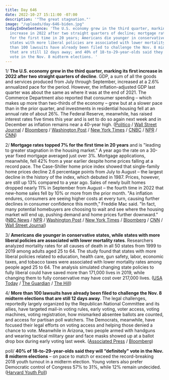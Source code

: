```yaml
---
title: Day 646
date: 2022-10-27 15:11:00 -07:00
description: '"The great stagnation."'
image: "/uploads/day-646-biden.jpg"
todayInOneSentence: 'The U.S. economy grew in the third quarter, marking its first
  increase in 2022 after two straight quarters of decline; mortgage rates topped 7%
  for the first time in 20 years; Americans die younger in conservative states, while
  states with more liberal policies are associated with lower mortality rates; more
  than 100 lawsuits have already been filed to challenge the Nov. 8 midterm elections
  that are still 12 days away; and 40% of 18-to-29-year-olds said they will “definitely"
  vote in the Nov. 8 midterm elections. '
---
```


1/ **The U.S. economy grew in the third quarter, marking its first increase in 2022 after two straight quarters of decline**. GDP, a sum of all the goods and services produced from July through September, increased at a 2.6% annualized pace for the period. However, the inflation-adjusted GDP last quarter was about the same as where it was at the end of 2021. The Commerce Department also reported that consumer spending – which makes up more than two-thirds of the economy – grew but at a slower pace than in the prior quarter, and investments in residential housing fell at an annual rate of about 26%. The Federal Reserve, meanwhile, has raised interest rates five times this year and is set to do so again next week and in December as inflation remains near a 40-year high. ([Politico](https://www.politico.com/news/2022/10/27/us-economy-growth-expanding-housing-investment-00063742) / [Wall Street Journal](https://www.wsj.com/articles/us-gdp-economic-growth-third-quarter-2022-11666830253) / [Bloomberg](https://www.bloomberg.com/news/articles/2022-10-27/us-economy-shows-worst-yet-to-come-with-cooling-just-starting?srnd=premium&sref=MIBMEEoj) / [Washington Post](https://www.washingtonpost.com/business/2022/10/27/gdp-2022-q3-economy/) / [New York Times](https://www.nytimes.com/2022/10/27/business/economy/us-economy-gdp.html) / [CNBC](https://www.cnbc.com/2022/10/27/us-gdp-accelerated-at-2point6percent-pace-in-q3-better-than-expected-as-growth-turns-positive.html) / [NPR](https://www.npr.org/2022/10/27/1131605558/gdp-economy-growth-inflation-employment-spending-housing-interest-rates) / [CNN](https://www.cnn.com/2022/10/27/economy/us-gdp-third-quarter-initial/index.html))


2/ **Mortgage rates topped 7% for the first time in 20 years** and is "leading to greater stagnation in the housing market." A year ago the rate on a 30-year fixed mortgage averaged just over 3%. Mortgage applications, meanwhile, fell 42% from a year earlier despite home prices falling at a record pace. The Case-Shiller home price index showed that single-family home prices decline 2.6 percentage points from July to August – the largest decline in the history of the index, which debuted in 1987. Prices, however, are still up 13% compared to a year ago. Sales of newly built homes dropped nearly 11% in September from August – the fourth time in 2022 that new-home sales fell by 10% or more from the prior month. "As inflation endures, consumers are seeing higher costs at every turn, causing further declines in consumer confidence this month," Freddie Mac said. "In fact, many potential homebuyers are choosing to wait and see where the housing market will end up, pushing demand and home prices further downward." ([NBC News](https://www.nbcnews.com/business/economy/mortgage-rates-7-percent-first-time-20-years-rcna54321) / [NPR](https://www.npr.org/2022/10/27/1131875793/buying-a-home-gets-even-harder-as-mortgage-rates-top-7) / [Washington Post](https://www.washingtonpost.com/business/2022/10/27/mortgage-rates-7-percent/) / [New York Times](https://www.nytimes.com/2022/10/27/business/us-mortgage-rates.html) / [Bloomberg](https://www.bloomberg.com/news/articles/2022-10-27/us-mortgage-rates-soar-past-7-for-first-time-in-two-decades?sref=MIBMEEoj) / [CNN](https://www.cnn.com/2022/10/27/homes/mortgage-rates-october-27/index.html) / [Wall Street Journal](https://www.wsj.com/articles/new-home-sales-fell-nearly-11-in-september-amid-rising-interest-rates-11666805497))

3/ **Americans die younger in conservative states, while states with more liberal policies are associated with lower mortality rates**. Researchers analyzed mortality rates for all causes of death in all 50 states from 1999 to 2019 among adults aged 25 to 64. The study found that states with more liberal policies related to education, health care, gun safety, labor, economic taxes, and tobacco taxes were associated with lower mortality rates among people aged 25 to 64. The analysis simulated changing state policies to fully liberal could have saved more than 171,000 lives in 2019, while changing them to fully conservative may have cost over 217,000 lives. ([USA Today](https://www.usatoday.com/story/news/health/2022/10/26/working-age-american-mortality-rate-state-policies/10594782002/) / [The Guardian](https://www.theguardian.com/us-news/2022/oct/27/life-expectancy-us-conservative-liberal-states) / [The Hill](https://thehill.com/policy/healthcare/3705779-americans-die-younger-in-states-with-conservative-policies-study/))

4/ **More than 100 lawsuits have already been filed to challenge the Nov. 8 midterm elections that are still 12 days away**. The legal challenges, reportedly largely organized by the Republican National Committee and its allies, have targeted mail-in voting rules, early voting, voter access, voting machines, voting registration, how mismarked absentee ballots are counted, and access for partisan poll watchers. The Democrats, meanwhile, have focused their legal efforts on voting access and helping those denied a chance to vote. Meanwhile in Arizona, two people armed with handguns and wearing tactical military gear and face masks showed up at a ballot drop box during early voting last week. ([Associated Press](https://apnews.com/article/2022-midterm-elections-voting-donald-trump-lawsuits-d93488cda4b33ee3a73657ffe28d6b8f) / [Bloomberg](https://www.bloomberg.com/news/articles/2022-10-27/masked-poll-watchers-are-showing-up-at-voting-sites-with-handguns-and-kevlar-vests?sref=MIBMEEoj))

poll/ **40% of 18-to-29-year-olds said they will “definitely" vote in the Nov. 8 midterm elections** – on pace to match or exceed the record-breaking 2018 youth turnout in a midterm election. Young voters also prefer Democratic control of Congress 57% to 31%, while 12% remain undecided. ([Harvard Youth Poll](https://iop.harvard.edu/fall-2022-harvard-youth-poll))

